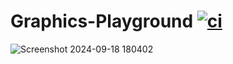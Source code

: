 # Graphics-Playground [![ci](https://github.com/Les-Informatichiens/Graphics-Playground/actions/workflows/cmake-multi-platform.yml/badge.svg?branch=master)](https://github.com/Les-Informatichiens/Graphics-Playground/actions/workflows/cmake-multi-platform.yml)
![Screenshot 2024-09-18 180402](https://github.com/user-attachments/assets/7634c9b3-cf34-4041-88e9-a33547a2fda1)
